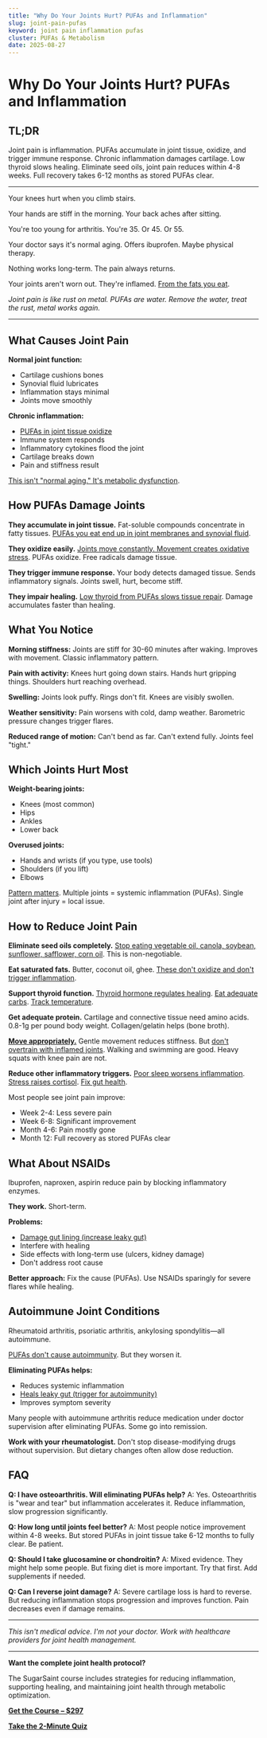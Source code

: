 ```yaml
---
title: "Why Do Your Joints Hurt? PUFAs and Inflammation"
slug: joint-pain-pufas
keyword: joint pain inflammation pufas
cluster: PUFAs & Metabolism
date: 2025-08-27
---
```


# Why Do Your Joints Hurt? PUFAs and Inflammation

## TL;DR

Joint pain is inflammation. PUFAs accumulate in joint tissue, oxidize, and trigger immune response. Chronic inflammation damages cartilage. Low thyroid slows healing. Eliminate seed oils, joint pain reduces within 4-8 weeks. Full recovery takes 6-12 months as stored PUFAs clear.

---

Your knees hurt when you climb stairs.

Your hands are stiff in the morning. Your back aches after sitting.

You're too young for arthritis. You're 35. Or 45. Or 55.

Your doctor says it's normal aging. Offers ibuprofen. Maybe physical therapy.

Nothing works long-term. The pain always returns.

Your joints aren't worn out. They're inflamed. [From the fats you eat](/blog/pufas-inflammation).

*Joint pain is like rust on metal. PUFAs are water. Remove the water, treat the rust, metal works again.*

---

## What Causes Joint Pain

**Normal joint function:**
- Cartilage cushions bones
- Synovial fluid lubricates
- Inflammation stays minimal
- Joints move smoothly

**Chronic inflammation:**
- [PUFAs in joint tissue oxidize](/blog/pufas-oxidative-stress)
- Immune system responds
- Inflammatory cytokines flood the joint
- Cartilage breaks down
- Pain and stiffness result

[This isn't "normal aging." It's metabolic dysfunction](/blog/seed-oils-and-thyroid).

## How PUFAs Damage Joints

**They accumulate in joint tissue.**
Fat-soluble compounds concentrate in fatty tissues. [PUFAs you eat end up in joint membranes and synovial fluid](/blog/pufas-vs-saturated-fat).

**They oxidize easily.**
[Joints move constantly. Movement creates oxidative stress](/blog/pufas-oxidative-stress). PUFAs oxidize. Free radicals damage tissue.

**They trigger immune response.**
Your body detects damaged tissue. Sends inflammatory signals. Joints swell, hurt, become stiff.

**They impair healing.**
[Low thyroid from PUFAs slows tissue repair](/blog/seed-oils-and-thyroid). Damage accumulates faster than healing.

## What You Notice

**Morning stiffness:**
Joints are stiff for 30-60 minutes after waking. Improves with movement. Classic inflammatory pattern.

**Pain with activity:**
Knees hurt going down stairs. Hands hurt gripping things. Shoulders hurt reaching overhead.

**Swelling:**
Joints look puffy. Rings don't fit. Knees are visibly swollen.

**Weather sensitivity:**
Pain worsens with cold, damp weather. Barometric pressure changes trigger flares.

**Reduced range of motion:**
Can't bend as far. Can't extend fully. Joints feel "tight."

## Which Joints Hurt Most

**Weight-bearing joints:**
- Knees (most common)
- Hips
- Ankles
- Lower back

**Overused joints:**
- Hands and wrists (if you type, use tools)
- Shoulders (if you lift)
- Elbows

[Pattern matters](/blog/tracking-symptoms). Multiple joints = systemic inflammation (PUFAs). Single joint after injury = local issue.

## How to Reduce Joint Pain

**Eliminate seed oils completely.**
[Stop eating vegetable oil, canola, soybean, sunflower, safflower, corn oil](/blog/seven-day-pufa-purge). This is non-negotiable.

**Eat saturated fats.**
Butter, coconut oil, ghee. [These don't oxidize and don't trigger inflammation](/blog/pufas-vs-saturated-fat).

**Support thyroid function.**
[Thyroid hormone regulates healing](/blog/seed-oils-and-thyroid). [Eat adequate carbs](/blog/meal-planning). [Track temperature](/blog/temperature-tracking-metabolism).

**Get adequate protein.**
Cartilage and connective tissue need amino acids. 0.8-1g per pound body weight. Collagen/gelatin helps (bone broth).

**[Move appropriately.](/blog/exercise-metabolism)**
Gentle movement reduces stiffness. But [don't overtrain with inflamed joints](/blog/exercise-metabolism). Walking and swimming are good. Heavy squats with knee pain are not.

**Reduce other inflammatory triggers.**
[Poor sleep worsens inflammation](/blog/body-temperature-sleep). [Stress raises cortisol](/blog/anxiety-pufas). [Fix gut health](/blog/pufas-gut-health).

Most people see joint pain improve:
- Week 2-4: Less severe pain
- Week 6-8: Significant improvement
- Month 4-6: Pain mostly gone
- Month 12: Full recovery as stored PUFAs clear

## What About NSAIDs

Ibuprofen, naproxen, aspirin reduce pain by blocking inflammatory enzymes.

**They work.** Short-term.

**Problems:**
- [Damage gut lining (increase leaky gut)](/blog/pufas-gut-health)
- Interfere with healing
- Side effects with long-term use (ulcers, kidney damage)
- Don't address root cause

**Better approach:**
Fix the cause (PUFAs). Use NSAIDs sparingly for severe flares while healing.

## Autoimmune Joint Conditions

Rheumatoid arthritis, psoriatic arthritis, ankylosing spondylitis—all autoimmune.

[PUFAs don't cause autoimmunity](/blog/pufas-inflammation). But they worsen it.

**Eliminating PUFAs helps:**
- Reduces systemic inflammation
- [Heals leaky gut (trigger for autoimmunity)](/blog/pufas-gut-health)
- Improves symptom severity

Many people with autoimmune arthritis reduce medication under doctor supervision after eliminating PUFAs. Some go into remission.

**Work with your rheumatologist.** Don't stop disease-modifying drugs without supervision. But dietary changes often allow dose reduction.

## FAQ

**Q: I have osteoarthritis. Will eliminating PUFAs help?**
A: Yes. Osteoarthritis is "wear and tear" but inflammation accelerates it. Reduce inflammation, slow progression significantly.

**Q: How long until joints feel better?**
A: Most people notice improvement within 4-8 weeks. But stored PUFAs in joint tissue take 6-12 months to fully clear. Be patient.

**Q: Should I take glucosamine or chondroitin?**
A: Mixed evidence. They might help some people. But fixing diet is more important. Try that first. Add supplements if needed.

**Q: Can I reverse joint damage?**
A: Severe cartilage loss is hard to reverse. But reducing inflammation stops progression and improves function. Pain decreases even if damage remains.

---

*This isn't medical advice. I'm not your doctor. Work with healthcare providers for joint health management.*

---

**Want the complete joint health protocol?**

The SugarSaint course includes strategies for reducing inflammation, supporting healing, and maintaining joint health through metabolic optimization.

**[Get the Course – $297](https://buy.polar.sh/polar_cl_8P7Z3TGPlCzXSgbJ0MNkG3HrYyVlcumvIjDMu3YLrwH)**

**[Take the 2-Minute Quiz](/quiz)**
